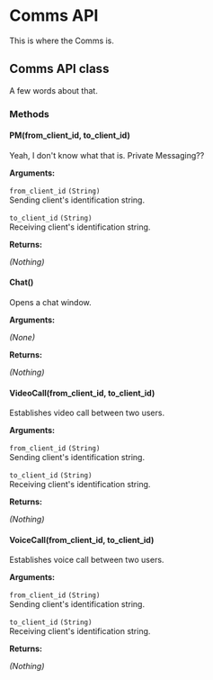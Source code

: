 # Comms API

This is where the Comms is.

## Comms API class

A few words about that.

<a id='Methods'></a>
### Methods

<a id='PM'></a>
#### PM(from\_client\_id, to\_client\_id)

Yeah, I don't know what that is. Private Messaging??

**Arguments:**

`from_client_id` `(String)`  
Sending client's identification string.

`to_client_id` `(String)`  
Receiving client's identification string.

**Returns:**

*(Nothing)*

<a id='Chat'></a>
#### Chat()

Opens a chat window.

**Arguments:**

*(None)*

**Returns:**

*(Nothing)*

<a id='VideoCall'></a>
#### VideoCall(from\_client\_id, to\_client\_id)

Establishes video call between two users.

**Arguments:**

`from_client_id` `(String)`  
Sending client's identification string.

`to_client_id` `(String)`  
Receiving client's identification string.

**Returns:**

*(Nothing)*

<a id='VoiceCall'></a>
#### VoiceCall(from\_client\_id, to\_client\_id)

Establishes voice call between two users.

**Arguments:**

`from_client_id` `(String)`  
Sending client's identification string.

`to_client_id` `(String)`  
Receiving client's identification string.

**Returns:**

*(Nothing)*